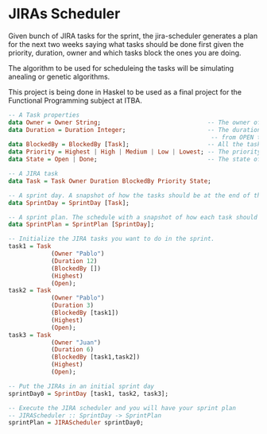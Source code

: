 JIRAs Scheduler
===============

Given bunch of JIRA tasks for the sprint, the jira-scheduler generates a plan for the next two weeks saying what tasks should be done first given the priority, duration, owner and which tasks block the ones you are doing.

The algorithm to be used for scheduleing the tasks will be simulating anealing or genetic algorithms.

This project is being done in Haskel to be used as a final project for the Functional Programming subject at ITBA.


```haskell
-- A Task properties
data Owner = Owner String;                              -- The owner of the JIRA
data Duration = Duration Integer;                       -- The duration in hours that the task will require to go 
                                                         -- from OPEN to DONE.
data BlockedBy = BlockedBy [Task];                      -- All the tasks that are blocking the development of this one.
data Priority = Highest | High | Medium | Low | Lowest; -- The priority of this task.
data State = Open | Done;                               -- The state of the task. (Not taking into account QA phase)

-- A JIRA task
data Task = Task Owner Duration BlockedBy Priority State;

-- A sprint day. A snapshot of how the tasks should be at the end of the day.
data SprintDay = SprintDay [Task];

-- A sprint plan. The schedule with a snapshot of how each task should be at the end of each day.
data SprintPlan = SprintPlan [SprintDay];

-- Initialize the JIRA tasks you want to do in the sprint.
task1 = Task 
            (Owner "Pablo")
            (Duration 12)
            (BlockedBy [])
            (Highest)
            (Open);
task2 = Task 
            (Owner "Pablo")
            (Duration 3)
            (BlockedBy [task1])
            (Highest)
            (Open);
task3 = Task 
            (Owner "Juan")
            (Duration 6)
            (BlockedBy [task1,task2])
            (Highest)
            (Open);

-- Put the JIRAs in an initial sprint day
sprintDay0 = SprintDay [task1, task2, task3];

-- Execute the JIRA scheduler and you will have your sprint plan
-- JIRAScheduler :: SprintDay -> SprintPlan
sprintPlan = JIRAScheduler sprintDay0;
```


